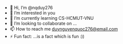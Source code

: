 - 👋 Hi, I’m @nqduy276
- 👀 I’m interested in you
- 🌱 I’m currently learning CS-HCMUT-VNU
- 💞️ I’m looking to collaborate on ...
- 📫 How to reach me duynguyenquoc276@email.com
- ⚡ Fun fact: ...is a fact which is fun :))

<!---
nqduy276/nqduy276 is a ✨ special ✨ repository because its `README.md` (this file) appears on your GitHub profile.
You can click the Preview link to take a look at your changes.
--->

